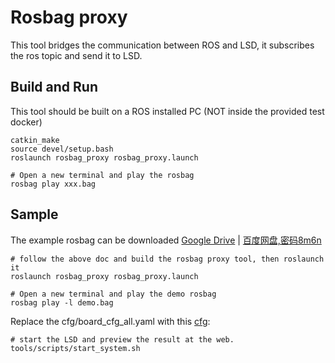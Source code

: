 # Rosbag proxy

This tool bridges the communication between ROS and LSD, it subscribes the ros topic and send it to LSD.

## Build and Run

This tool should be built on a ROS installed PC (NOT inside the provided test docker)

```shell
catkin_make
source devel/setup.bash
roslaunch rosbag_proxy rosbag_proxy.launch

# Open a new terminal and play the rosbag
rosbag play xxx.bag
```

## Sample

The example rosbag can be downloaded [Google Drive](https://drive.google.com/file/d/1ED7BYVzpvKATieZQetqkcPP395wGwIIV/view?usp=sharing) | [百度网盘,密码8m6n](https://pan.baidu.com/s/1LZ2KCd2gE5XttUkzfV0C-g)

```shell
# follow the above doc and build the rosbag proxy tool, then roslaunch it
roslaunch rosbag_proxy rosbag_proxy.launch

# Open a new terminal and play the demo rosbag
rosbag play -l demo.bag
```

Replace the cfg/board_cfg_all.yaml with this [cfg](./board_cfg_all.yaml):

```shell
# start the LSD and preview the result at the web.
tools/scripts/start_system.sh
```


